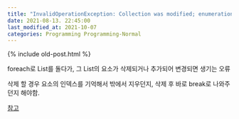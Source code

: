 ```yaml
---
title: "InvalidOperationException: Collection was modified; enumeration operation may not execute."
date: 2021-08-13. 22:45:00
last_modified_at: 2021-10-07
categories: Programming Programming-Normal
---
```

{% include old-post.html %}

foreach로 List를 돌다가, 그 List의 요소가 삭제되거나 추가되어 변경되면 생기는 오류

삭제 할 경우 요소의 인덱스를 기억해서 밖에서 지우던지, 삭제 후 바로 break로 나와주던지 해야함.

[참고](http://devkorea.co.kr/bbs/board.php?bo_table=m03_qna&wr_id=19169&page=9)